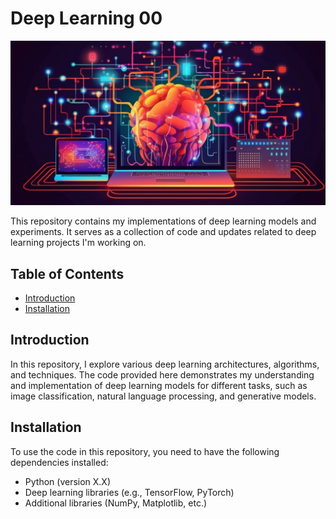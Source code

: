 # Deep Learning 00

![Deep learning](./Artificial-intelligence-Deep-Learning.png)

This repository contains my implementations of deep learning models and experiments. It serves as a collection of code and updates related to deep learning projects I'm working on.

## Table of Contents

- [Introduction](#introduction)
- [Installation](#installation)

## Introduction

In this repository, I explore various deep learning architectures, algorithms, and techniques. The code provided here demonstrates my understanding and implementation of deep learning models for different tasks, such as image classification, natural language processing, and generative models.

## Installation

To use the code in this repository, you need to have the following dependencies installed:

- Python (version X.X)
- Deep learning libraries (e.g., TensorFlow, PyTorch)
- Additional libraries (NumPy, Matplotlib, etc.)
